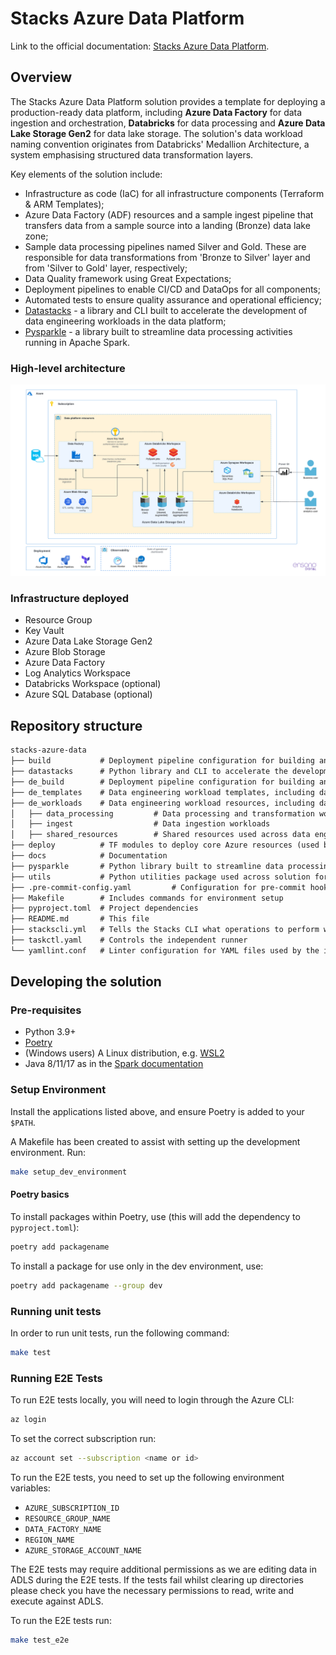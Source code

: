 # Stacks Azure Data Platform

Link to the official documentation:
[Stacks Azure Data Platform](https://stacks.amido.com/docs/workloads/azure/data/intro_data_azure).

## Overview

The Stacks Azure Data Platform solution provides a template for deploying a production-ready data
platform, including **Azure Data Factory** for data ingestion and orchestration, **Databricks** for
data processing and **Azure Data Lake Storage Gen2** for data lake storage. The solution's data
workload naming convention originates from Databricks' Medallion Architecture, a system emphasising
structured data transformation layers.

Key elements of the solution include:

* Infrastructure as code (IaC) for all infrastructure components (Terraform & ARM Templates);
* Azure Data Factory (ADF) resources and a sample ingest pipeline that transfers data from a sample
source into a landing (Bronze) data lake zone;
* Sample data processing pipelines named Silver and Gold. These are responsible for data transformations from
'Bronze to Silver' layer and from 'Silver to Gold' layer, respectively;
* Data Quality framework using Great Expectations;
* Deployment pipelines to enable CI/CD and DataOps for all components;
* Automated tests to ensure quality assurance and operational efficiency;
* [Datastacks](datastacks/README.md) - a library and CLI built to accelerate the development of data engineering
workloads in the data platform;
* [Pysparkle](pysparkle/README.md) - a library built to streamline data processing activities running in Apache Spark.

### High-level architecture

![High-level architecture.png](docs/workloads/azure/data/images/Stacks_Azure_Data_Platform-HLD.png)

### Infrastructure deployed

* Resource Group
* Key Vault
* Azure Data Lake Storage Gen2
* Azure Blob Storage
* Azure Data Factory
* Log Analytics Workspace
* Databricks Workspace (optional)
* Azure SQL Database (optional)

## Repository structure

```md
stacks-azure-data
├── build           # Deployment pipeline configuration for building and deploying the core infrastructure
├── datastacks      # Python library and CLI to accelerate the development of data engineering workloads
├── de_build        # Deployment pipeline configuration for building and deploying data engineering resources
├── de_templates    # Data engineering workload templates, including data pipelines, tests and deployment configuration
├── de_workloads    # Data engineering workload resources, including data pipelines, tests and deployment configuration
│   ├── data_processing         # Data processing and transformation workloads
│   ├── ingest                  # Data ingestion workloads
│   ├── shared_resources        # Shared resources used across data engineering workloads
├── deploy          # TF modules to deploy core Azure resources (used by `build` directory)
├── docs            # Documentation
├── pysparkle       # Python library built to streamline data processing; packaged and uploaded to DBFS
├── utils           # Python utilities package used across solution for local testing
├── .pre-commit-config.yaml         # Configuration for pre-commit hooks
├── Makefile        # Includes commands for environment setup
├── pyproject.toml  # Project dependencies
├── README.md       # This file
├── stackscli.yml   # Tells the Stacks CLI what operations to perform when the project is scaffolded
├── taskctl.yaml    # Controls the independent runner
└── yamllint.conf   # Linter configuration for YAML files used by the independent runner
```

## Developing the solution

### Pre-requisites

* Python 3.9+
* [Poetry](https://python-poetry.org/docs/)
* (Windows users) A Linux distribution, e.g. [WSL2](https://docs.microsoft.com/en-us/windows/wsl/install)
* Java 8/11/17 as in the [Spark documentation](https://spark.apache.org/docs/latest/)

### Setup Environment

Install the applications listed above, and ensure Poetry is added to your `$PATH`.

A Makefile has been created to assist with setting up the development environment. Run:

```bash
make setup_dev_environment
```

#### Poetry basics
To install packages within Poetry, use (this will add the dependency to `pyproject.toml`):

```bash
poetry add packagename
```

To install a package for use only in the dev environment, use:

```bash
poetry add packagename --group dev
```

### Running unit tests

In order to run unit tests, run the following command:

```bash
make test
```

### Running E2E Tests

To run E2E tests locally, you will need to login through the Azure CLI:

```bash
az login
```

To set the correct subscription run:

```bash
az account set --subscription <name or id>
```

To run the E2E tests, you need to set up the following environment variables:

- `AZURE_SUBSCRIPTION_ID`
- `RESOURCE_GROUP_NAME`
- `DATA_FACTORY_NAME`
- `REGION_NAME`
- `AZURE_STORAGE_ACCOUNT_NAME`

The E2E tests may require additional permissions as we are editing data in ADLS during the E2E tests. If the tests fail
whilst clearing up directories please check you have the necessary permissions to read, write and execute against ADLS.

To run the E2E tests run:

```bash
make test_e2e
```
